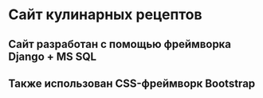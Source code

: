 # Сайт кулинарных рецептов  
## Сайт разработан с помощью фреймворка Django + MS SQL
## Также использован CSS-фреймворк Bootstrap
